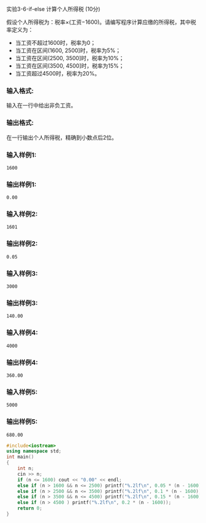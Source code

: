 实验3-6-if-else 计算个人所得税 (10分)

假设个人所得税为：税率×(工资−1600)。请编写程序计算应缴的所得税，其中税率定义为：

- 当工资不超过1600时，税率为0；
- 当工资在区间(1600, 2500]时，税率为5%；
- 当工资在区间(2500, 3500]时，税率为10%；
- 当工资在区间(3500, 4500]时，税率为15%；
- 当工资超过4500时，税率为20%。

### 输入格式:

输入在一行中给出非负工资。

### 输出格式:

在一行输出个人所得税，精确到小数点后2位。

### 输入样例1:

```in
1600
```

### 输出样例1:

```out
0.00
```

### 输入样例2:

```
1601
```

### 输出样例2:

```
0.05
```

### 输入样例3:

```
3000
```

### 输出样例3:

```
140.00
```

### 输入样例4:

```
4000
```

### 输出样例4:

```
360.00
```

### 输入样例5:

```
5000
```

### 输出样例5:

```
680.00
```



```c++
#include<iostream>
using namespace std;
int main()
{
	int n;
	cin >> n;
	if (n <= 1600) cout << "0.00" << endl;
	else if (n > 1600 && n <= 2500) printf("%.2lf\n", 0.05 * (n - 1600));
	else if (n > 2500 && n <= 3500) printf("%.2lf\n", 0.1 * (n - 1600));
	else if (n > 3500 && n <= 4500) printf("%.2lf\n", 0.15 * (n - 1600));
	else if (n > 4500 ) printf("%.2lf\n", 0.2 * (n - 1600));
	return 0;
}
```

